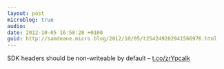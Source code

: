 ```yaml
---
layout: post
microblog: true
audio: 
date: 2012-10-05 16:58:28 +0100
guid: http://samdeane.micro.blog/2012/10/05/t254249202941566976.html
---
```

SDK headers should be non-writeable by default – [t.co/zrYpcaIk](http://t.co/zrYpcaIk)
